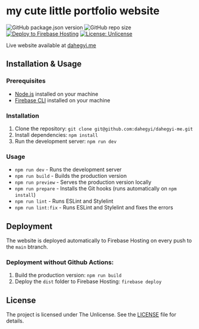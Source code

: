 # my cute little portfolio website

![GitHub package.json version](https://img.shields.io/github/package-json/v/dahegyi/dahegyi-me)
![GitHub repo size](https://img.shields.io/github/repo-size/dahegyi/dahegyi-me)
[![Deploy to Firebase Hosting](https://github.com/dahegyi/szabadbisztro/actions/workflows/firebase-deploy.yml/badge.svg)](https://github.com/dahegyi/szabadbisztro/actions/workflows/firebase-deploy.yml)
[![License: Unlicense](https://img.shields.io/badge/License-Unlicense-black.svg)](https://opensource.org/licenses/MIT)

Live website available at [dahegyi.me](https://dahegyi.me/)

## Installation & Usage

### Prerequisites

- [Node.js](https://nodejs.org/en/) installed on your machine
- [Firebase CLI](https://firebase.google.com/docs/cli) installed on your machine

### Installation

1. Clone the repository: `git clone git@github.com:dahegyi/dahegyi-me.git`
2. Install dependencies: `npm install`
3. Run the development server: `npm run dev`

### Usage

- `npm run dev` - Runs the development server
- `npm run build` - Builds the production version
- `npm run preview` - Serves the production version locally
- `npm run prepare` - Installs the Git hooks (runs automatically on `npm install`)
- `npm run lint` - Runs ESLint and Stylelint
- `npm run lint:fix` - Runs ESLint and Stylelint and fixes the errors

## Deployment

The website is deployed automatically to Firebase Hosting on every push to the `main` btranch.

### Deployment without Github Actions:

1. Build the production version: `npm run build`
2. Deploy the `dist` folder to Firebase Hosting: `firebase deploy`

## License

The project is licensed under The Unlicense. See the [LICENSE](LICENSE) file for details.
